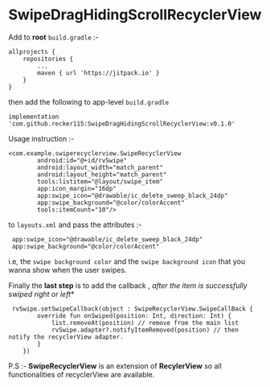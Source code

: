 # SwipeDragHidingScrollRecyclerView

Add to **root** `build.gradle` :-

    allprojects {
		repositories {
			...
			maven { url 'https://jitpack.io' }
		}
	}
 then add the following to app-level `build.gradle`
 
    implementation 'com.github.recker115:SwipeDragHidingScrollRecyclerView:v0.1.0'
    
 Usage instruction :-

    <com.example.swiperecyclerview.SwipeRecyclerView
            android:id="@+id/rvSwipe"
            android:layout_width="match_parent"
            android:layout_height="match_parent"
            tools:listitem="@layout/swipe_item"
            app:icon_margin="16dp"
            app:swipe_icon="@drawable/ic_delete_sweep_black_24dp"
            app:swipe_background="@color/colorAccent"
            tools:itemCount="10"/>
            
 to `layouts.xml` and pass the attributes :-
 
     app:swipe_icon="@drawable/ic_delete_sweep_black_24dp"
     app:swipe_background="@color/colorAccent"
 
 i.e, the `swipe background color` and the `swipe background icon` that you wanna show when the user swipes.
 
 Finally the **last step** is to add the callback , *after the item is successfully swiped right or left**
 
     rvSwipe.setSwipeCallback(object : SwipeRecyclerView.SwipeCallBack {
            override fun onSwiped(position: Int, direction: Int) {
                list.removeAt(position) // remove from the main list
                rvSwipe.adapter?.notifyItemRemoved(position) // then notify the recyclerView adapter.
            }
        })
        
 P.S :- **SwipeRecyclerView** is an extension of **RecylerView** so all functionalities of recyclerView are available.      
